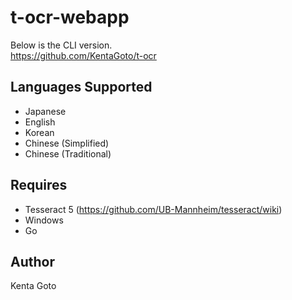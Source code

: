 # t-ocr-webapp

Below is the CLI version.  
https://github.com/KentaGoto/t-ocr

## Languages Supported
- Japanese
- English
- Korean
- Chinese (Simplified)
- Chinese (Traditional)

## Requires
- Tesseract 5 (https://github.com/UB-Mannheim/tesseract/wiki)
- Windows
- Go

## Author
Kenta Goto
